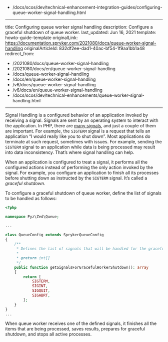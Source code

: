   - /docs/scos/dev/technical-enhancement-integration-guides/configuring-queue-worker-signal-handling.html
---
title: Configuring queue worker signal handling
description: Configure a graceful shutdown of queue worker.
last_updated: Jun 16, 2021
template: howto-guide-template
originalLink: https://documentation.spryker.com/2021080/docs/queue-worker-signal-handling
originalArticleId: 832df2ee-dad1-40ac-bf54-1f9aa1bb1a48
redirect_from:
  - /2021080/docs/queue-worker-signal-handling
  - /2021080/docs/en/queue-worker-signal-handling
  - /docs/queue-worker-signal-handling
  - /docs/en/queue-worker-signal-handling
  - /v6/docs/queue-worker-signal-handling
  - /v6/docs/en/queue-worker-signal-handling
  - /docs/scos/dev/technical-enhancements/queue-worker-signal-handling.html
---

Signal Handling is a configured behavior of an application invoked by receiving a signal. Signals are sent by an operating system to interact with the application. In PHP, there are [many signals](http://linux.die.net/man/7/signal), and just a couple of them are important. For example, the `SIGTERM` signal is a request that tells an application “I would really like you to shut down”. Most applications do terminate at such request, sometimes with issues. For example, sending the `SIGTERM` signal to an application while data is being processed may result into data inconsistency. That’s where signal handling can help.

When an application is configured to treat a signal, it performs all the configured actions instead of performing the only action invoked by the signal. For example, you configure an application to finish all its processes before shutting down as instructed by the `SIGTERM` signal. It’s called a *graceful shutdown*.

To configure a graceful shutdown of queue worker, define the list of signals to be handled as follows:

```php
<?php

namespace Pyz\Zed\Queue;

...

class QueueConfig extends SprykerQueueConfig
{
    /**
     * Defines the list of signals that will be handled for the graceful worker shutdown.
     *
     * @return int[]
     */
    public function getSignalsForGracefulWorkerShutdown(): array
    {
        return [
            SIGTERM,
            SIGINT,
            SIGQUIT,
            SIGABRT,
        ];
    }
}
...
```

When queue worker receives one of the defined signals, it finishes all the items that are being processed, saves results, prepares for graceful shutdown, and stops all active processes.
